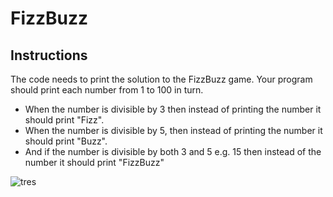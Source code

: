 # FizzBuzz
## Instructions
The code needs to print the solution to the FizzBuzz game.
Your program should print each number from 1 to 100 in turn.

* When the number is divisible by 3 then instead of printing the number it should print "Fizz".
* When the number is divisible by 5, then instead of printing the number it should print "Buzz".
* And if the number is divisible by both 3 and 5 e.g. 15 then instead of the number it should print "FizzBuzz"

![tres](https://github.com/user-attachments/assets/2b0ec408-63b0-4102-98e5-a476136febe1)
